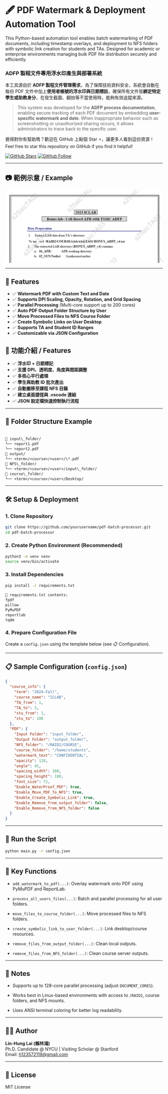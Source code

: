 

# 🖋️ PDF Watermark & Deployment Automation Tool


This Python-based automation tool enables batch watermarking of PDF documents, including timestamp overlays, and deployment to NFS folders with symbolic link creation for students and TAs. Designed for academic or enterprise environments managing bulk PDF file distribution securely and efficiently.

### ADFP 製程文件專用浮水印產生與部署系統

本工具源自於 **ADFP 製程文件管理需求**，為了保障技術資料安全，系統會自動在每份 PDF 文件中加上**使用者帳號的浮水印與日期標註**，確保所有文件皆**綁定特定學生或助教身分**，在發生截圖、翻拍等不當使用時，能夠有效追蹤來源。

> This system was developed for the **ADFP process documentation**, enabling secure tracking of each PDF document by embedding **user-specific watermark and date**. When inappropriate behavior such as screenshotting or unauthorized sharing occurs, it allows administrators to trace back to the specific user.

覺得對你有幫助嗎？歡迎在 GitHub 上點個 Star ⭐️，讓更多人看到這份資源！
Feel free to star this repository on GitHub if you find it helpful! 

[![GitHub Stars](https://img.shields.io/github/stars/lhlaib/pdf-watermark-deployer.svg?style=social)](https://github.com/lhlaib/pdf-watermark-deployer) [![GitHub Follow](https://img.shields.io/github/followers/lhlaib?label=Follow&style=social)](https://github.com/lhlaib)

---

## 📷 範例示意 / Example

![Watermark Example](assets/sample.png)


---

## 🚀 Features

- ✅ **Watermark PDF with Custom Text and Date**
- ✅ **Supports DPI Scaling, Opacity, Rotation, and Grid Spacing**
- ✅ **Parallel Processing** (Multi-core support up to 200 cores)
- ✅ **Auto PDF Output Folder Structure by User**
- ✅ **Move Processed Files to NFS Course Folder**
- ✅ **Create Symbolic Links on User Desktop**
- ✅ **Supports TA and Student ID Ranges**
- ✅ **Customizable via JSON Configuration**

## 🚀 功能介紹 / Features

- ✅ **浮水印 + 日期標記**
- ✅ **支援 DPI、透明度、角度與間距調整**
- ✅ **多核心平行處理**
- ✅ **學生與助教 ID 批次產出**
- ✅ **自動搬移至課程 NFS 目錄**
- ✅ **建立桌面捷徑與 .vscode 連結**
- ✅ **JSON 設定檔快速控制執行流程**
  
---

## 📁 Folder Structure Example

```

📂 input\_folder/  
└── report1.pdf  
└── report2.pdf  
📂 output/  
└── <term>/<course>/<user>/\*.pdf  
📂 NFS\_folder/  
└── <term>/<course>/<user>/input\_folder/  
📂 course\_folder/  
└── <term>/<course>/<user>/Desktop/

```

---

## 🛠️ Setup & Deployment

### 1. Clone Repository

```bash
git clone https://github.com/yourusername/pdf-batch-processor.git
cd pdf-batch-processor
```

### 2\. Create Python Environment (Recommended)

```bash
python3 -m venv venv
source venv/bin/activate
```

### 3\. Install Dependencies

```bash
pip install -r requirements.txt
```

```text
📝 requirements.txt contents:
fpdf
pillow
PyMuPDF
reportlab
tqdm
```

### 4\. Prepare Configuration File

Create a `config.json` using the template below (see 📋 Configuration).

* * *

📋 Sample Configuration (`config.json`)
---------------------------------------

```json
{
  "course_info": {
    "term": "2024-Fall",
    "course_name": "ICLAB",
    "TA_from": 1,
    "TA_to": 3,
    "stu_from": 1,
    "stu_to": 100
  },
  "PDF": {
    "Input Folder": "input_folder",
    "Output Folder": "output_folder",
    "NFS_folder": "/RAID2/COURSE",
    "course_folder": "/home/students",
    "watermark_text": "CONFIDENTIAL",
    "opacity": 128,
    "angle": 45,
    "spacing_width": 100,
    "spacing_height": 100,
    "font_size": 72,
    "Enable_WaterProof_PDF": true,
    "Enable_Move_PDF_To_NFS": true,
    "Enable_Create_Symbolic_Link": true,
    "Enable_Remove_from_output_folder": false,
    "Enable_Remove_from_NFS_folder": false
  }
}
```

* * *

🚀 Run the Script
-----------------

```bash
python main.py -r config.json
```

* * *

🧩 Key Functions
----------------

*   `add_watermark_to_pdf(...)`: Overlay watermark onto PDF using PyMuPDF and ReportLab.
    
*   `process_all_users_files(...)`: Batch and parallel processing for all user folders.
    
*   `move_files_to_course_folder(...)`: Move processed files to NFS folders.
    
*   `create_symbolic_link_to_user_folder(...)`: Link desktop/course resources.
    
*   `remove_files_from_output_folder(...)`: Clean local outputs.
    
*   `remove_files_from_NFS_folder(...)`: Clean course server outputs.
    

* * *

📌 Notes
--------

*   Supports up to 128-core parallel processing (adjust `DOCUMENT_CORES`).
    
*   Works best in Linux-based environments with access to `/RAID2`, course folders, and NFS mounts.
    
*   Uses ANSI terminal coloring for better log readability.
    


* * *

🧑‍💻 Author
------------

**Lin-Hung Lai (賴林鴻)**  
Ph.D. Candidate @ NYCU | Visiting Scholar @ Stanford  
Email: h123572119@gmail.com

* * *

📜 License
----------

MIT License

